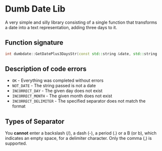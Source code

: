 # Dumb Date Lib

A very simple and silly library consisting of a single function that transforms
a date into a text representation, adding three days to it.

## Function signature

```c++
int dumbdate::GetDatePlus3DaysStr(const std::string &date, std::string &date_str);
```

## Description of code errors

* `OK` - Everything was completed without errors
* `NOT_DATE` - The string passed is not a date
* `INCORRECT_DAY` - The given day does not exist
* `INCORRECT_MONTH` - The given month does not exist
* `INCORRECT_DELIMITER` - The specified separator does not match the format

## Types of Separator

You **cannot** enter a backslash (/), a dash (-), a period (.) or a B (or b), which indicates an empty space, for
a delimiter character. Only the comma (,) is supported.